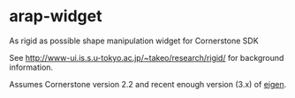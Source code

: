# arap-widget
As rigid as possible shape manipulation widget for Cornerstone SDK

See http://www-ui.is.s.u-tokyo.ac.jp/~takeo/research/rigid/ for background information.

Assumes Cornerstone version 2.2 and recent enough version (3.x) of [eigen](eigen.tuxfamily.org).

